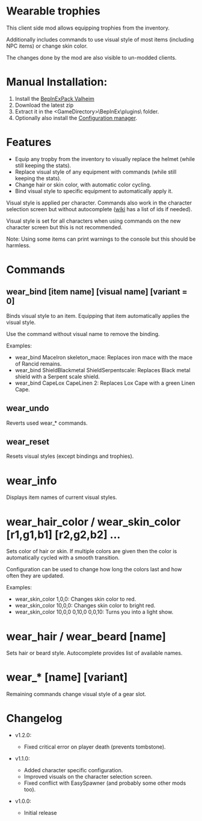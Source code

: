 # Wearable trophies

This client side mod allows equipping trophies from the inventory.

Additionally includes commands to use visual style of most items (including NPC items) or change skin color.

The changes done by the mod are also visible to un-modded clients.


# Manual Installation:

1. Install the [BepInExPack Valheim](https://valheim.thunderstore.io/package/denikson/BepInExPack_Valheim)
2. Download the latest zip
3. Extract it in the \<GameDirectory\>\BepInEx\plugins\ folder.
4. Optionally also install the [Configuration manager](https://github.com/BepInEx/BepInEx.ConfigurationManager/releases/tag/v16.4).

# Features

- Equip any tropby from the inventory to visually replace the helmet (while still keeping the stats).
- Replace visual style of any equipment with commands (while still keeping the stats).
- Change hair or skin color, with automatic color cycling.
- Bind visual style to specific equipment to automatically apply it.

Visual style is applied per character. Commands also work in the character selection screen but without autocomplete ([wiki](https://valheim.fandom.com/wiki/Item_IDs) has a list of ids if needed).

Visual style is set for all characters when using commands on the new character screen but this is not recommended.

Note: Using some items can print warnings to the console but this should be harmless.

# Commands

## wear_bind [item name] [visual name] [variant = 0]

Binds visual style to an item. Equipping that item automatically applies the visual style.

Use the command without visual name to remove the binding.

Examples:

- wear_bind MaceIron skeleton_mace: Replaces iron mace with the mace of Rancid remains.
- wear_bind ShieldBlackmetal ShieldSerpentscale: Replaces Black metal shield with a Serpent scale shield.
- wear_bind CapeLox CapeLinen 2: Replaces Lox Cape with a green Linen Cape.

## wear_undo

Reverts used wear_* commands.

## wear_reset

Resets visual styles (except bindings and trophies).

# wear_info

Displays item names of current visual styles.

# wear_hair_color / wear_skin_color [r1,g1,b1] [r2,g2,b2] ...

Sets color of hair or skin. If multiple colors are given then the color is automatically cycled with a smooth transition.

Configuration can be used to change how long the colors last and how often they are updated.

Examples:

- wear_skin_color 1,0,0: Changes skin color to red.
- wear_skin_color 10,0,0: Changes skin color to bright red.
- wear_skin_color 10,0,0 0,10,0 0,0,10: Turns you into a light show.

# wear_hair / wear_beard [name]

Sets hair or beard style. Autocomplete provides list of available names.

# wear_* [name] [variant]

Remaining commands change visual style of a gear slot.

# Changelog

- v1.2.0:
	- Fixed critical error on player death (prevents tombstone).

- v1.1.0:
	- Added character specific configuration.
	- Improved visuals on the character selection screen.
	- Fixed conflict with EasySpawner (and probably some other mods too).

- v1.0.0:
	- Initial release